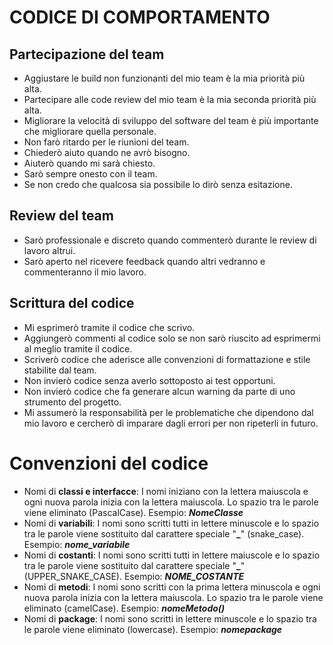 # CODICE DI COMPORTAMENTO
## Partecipazione del team
* Aggiustare le build non funzionanti del mio team è la mia priorità più alta.
* Partecipare alle code review del mio team è la mia seconda priorità più alta.
* Migliorare la velocità di sviluppo del software del team è più importante che migliorare quella personale.
* Non farò ritardo per le riunioni del team.
* Chiederò aiuto quando ne avrò bisogno.
* Aiuterò quando mi sarà chiesto.
* Sarò sempre onesto con il team.
* Se non credo che qualcosa sia possibile lo dirò senza esitazione.

## Review del team
* Sarò professionale e discreto quando commenterò durante le review di lavoro altrui.
* Sarò aperto nel ricevere feedback quando altri vedranno e commenteranno il mio lavoro.

## Scrittura del codice
* Mi esprimerò tramite il codice che scrivo.
* Aggiungerò commenti al codice solo se non sarò riuscito ad esprimermi al meglio tramite il codice.
* Scriverò codice che aderisce alle convenzioni di formattazione e stile stabilite dal team.
* Non invierò codice senza averlo sottoposto ai test opportuni.
* Non invierò codice che fa generare alcun warning da parte di uno strumento del progetto.
* Mi assumerò la responsabilità per le problematiche che dipendono dal mio lavoro e cercherò di imparare dagli errori per non ripeterli in futuro.



# Convenzioni del codice
* Nomi di **classi e interfacce**: I nomi iniziano con la lettera maiuscola e ogni nuova parola inizia con la lettera maiuscola. Lo spazio tra le parole viene eliminato (PascalCase). Esempio: ***NomeClasse***
* Nomi di **variabili**: I nomi sono scritti tutti in lettere minuscole e lo spazio tra le parole viene sostituito dal carattere speciale "**_**" (snake_case). Esempio: ***nome_variabile***
* Nomi di **costanti**: I nomi sono scritti tutti in lettere maiuscole e lo spazio tra le parole viene sostituito dal carattere speciale "**_**" (UPPER_SNAKE_CASE). Esempio: ***NOME_COSTANTE***
* Nomi di **metodi**: I nomi sono scritti con la prima lettera minuscola e ogni nuova parola inizia con la lettera maiuscola. Lo spazio tra le parole viene eliminato (camelCase). Esempio: ***nomeMetodo()***
* Nomi di **package**: I nomi sono scritti in lettere minuscole e lo spazio tra le parole viene eliminato (lowercase). Esempio: ***nomepackage***